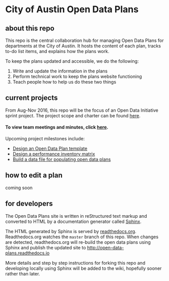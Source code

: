 # City of Austin Open Data Plans

## about this repo

This repo is the central collaboration hub for managing Open Data Plans for departments at the City of Austin. It hosts the content of each plan, tracks to-do list items, and explains how the plans work.

To keep the plans updated and accessible, we do the following:

1. Write and update the information in the plans
2. Perform technical work to keep the plans website functioning 
3. Teach people how to help us do these two things


## current projects

From Aug-Nov 2016, this repo will be the focus of an Open Data Initiative sprint project. The project scope and charter can be found [here](http://open-data-sprints.readthedocs.io/en/latest/project-plans-and-inventory.html).

#### To view team meetings and minutes, click [here](https://github.com/cityofaustin/open-data-plans/labels/meetings).

Upcoming project milestones include: 
- [Design an Open Data Plan template](https://github.com/cityofaustin/open-data-plans/milestone/2)
- [Design a performance inventory matrix](https://github.com/cityofaustin/open-data-plans/milestone/3)
- [Build a data file for populating open data plans](https://github.com/cityofaustin/open-data-plans/milestone/1)

## how to edit a plan

coming soon

## for developers

The Open Data Plans site is written in reStructured text markup and converted to HTML by a documentation generator called [Sphinx](http://www.sphinx-doc.org/en/stable/index.html).

The HTML generated by Sphinx is served by [readthedocs.org](https://readthedocs.org/). Readthedocs.org watches the `master` branch of this repo. When changes are detected, readthedocs.org will  re-build the open data plans using Sphinx and publish the updated site to http://open-data-plans.readthedocs.io

More details and step by step instructions for forking this repo and developing locally using Sphinx will be added to the wiki, hopefully sooner rather than later. 
